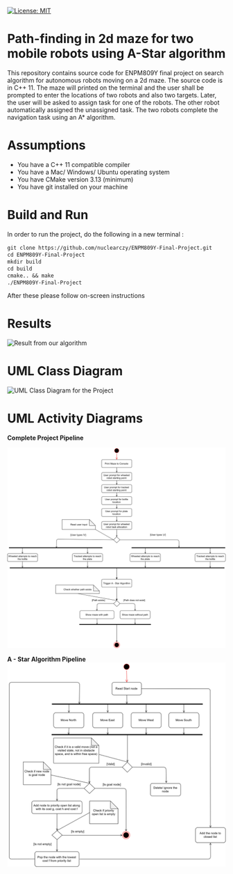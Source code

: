 [![License: MIT](https://img.shields.io/badge/License-MIT-yellow.svg)](https://opensource.org/licenses/MIT)
# Path-finding in 2d maze for two mobile robots using A-Star algorithm

This repository contains source code for ENPM809Y final project on search algorithm for autonomous robots moving on a 2d maze. The source code is in C++ 11. The maze will printed on the terminal and the user shall be prompted to enter the locations of two robots and also two targets. Later, the user will be asked to assign task for one of the robots. The other robot automatically assigned the unassigned task. The two robots complete the navigation task using an A* algorithm.

# Assumptions

 - You have a C++ 11 compatible compiler
 - You have a Mac/ Windows/ Ubuntu operating system
 - You have CMake version 3.13 (minimum)
 - You have git installed on your machine

# Build and Run

In order to run the project, do the following in a new terminal :

```
git clone https://github.com/nuclearczy/ENPM809Y-Final-Project.git
cd ENPM809Y-Final-Project
mkdir build
cd build
cmake.. && make
./ENPM809Y-Final-Project
```

After these please follow on-screen instructions

# Results

![Result from our algorithm](https://github.com/nuclearczy/ENPM809Y-Final-Project/blob/master/results/output.png)

# UML Class Diagram

![UML Class Diagram for the Project](https://github.com/nuclearczy/ENPM809Y-Final-Project/blob/master/UML%20Diagrams/UML%20Class%20Diagrams/UML%20Class%20Diagram.jpg)

# UML Activity Diagrams

**Complete Project Pipeline**

![UML Activity Diagram for the Project](https://raw.githubusercontent.com/arunumd/A-Star-Algorithm-for-path-finding-in-2d-maze-Cpp/master/UML%20Diagrams/UML%20Activity%20Diagrams/UML%20Activity%20Diagram%20-%20Full%20Project.jpg)

**A - Star Algorithm Pipeline**
![UML Activity Diagram for A - Star Algorithm](https://raw.githubusercontent.com/arunumd/A-Star-Algorithm-for-path-finding-in-2d-maze-Cpp/master/UML%20Diagrams/UML%20Activity%20Diagrams/UML%20Activity%20Diagram%20-%20A-Star%20Algorithm.jpg)
